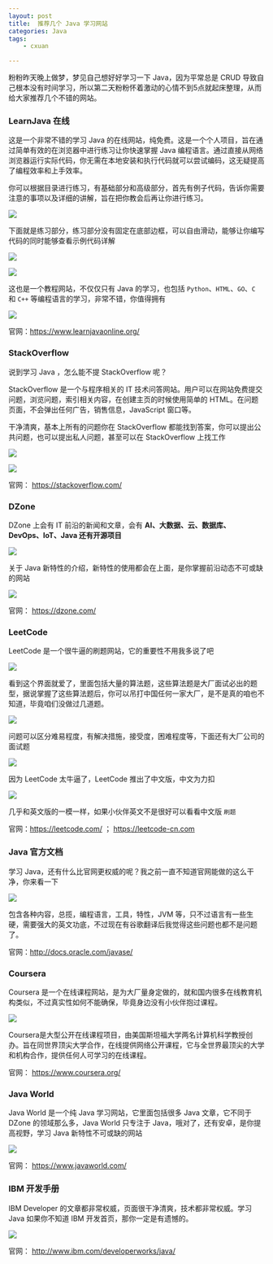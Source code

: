```yaml
---
layout: post
title:  推荐几个 Java 学习网站
categories: Java
tags:
	- cxuan

---
```


粉粉昨天晚上做梦，梦见自己想好好学习一下 Java，因为平常总是 CRUD 导致自己根本没有时间学习，所以第二天粉粉怀着激动的心情不到5点就起床整理，从而给大家推荐几个不错的网站。

<!--more-->

### LearnJava 在线

这是一个非常不错的学习 Java 的在线网站，纯免费。这是一个个人项目，旨在通过简单有效的在浏览器中进行练习让你快速掌握 Java 编程语言。通过直接从网络浏览器运行实际代码，你无需在本地安装和执行代码就可以尝试编码，这无疑提高了编程效率和上手效率。

你可以根据目录进行练习，有基础部分和高级部分，首先有例子代码，告诉你需要注意的事项以及详细的讲解，旨在把你教会后再让你进行练习。

![](http://www.justdojava.com/assets/images/2019/java/image-cxuan/java/website/01.png)

下面就是练习部分，练习部分没有固定在底部边框，可以自由滑动，能够让你编写代码的同时能够查看示例代码详解

![](http://www.justdojava.com/assets/images/2019/java/image-cxuan/java/website/02.png)

![](http://www.justdojava.com/assets/images/2019/java/image-cxuan/java/website/03.png)

这也是一个教程网站，不仅仅只有 Java 的学习，也包括 `Python`、`HTML`、`GO`、`C` 和 `C++` 等编程语言的学习，非常不错，你值得拥有

![](http://www.justdojava.com/assets/images/2019/java/image-cxuan/java/website/04.png)

官网：https://www.learnjavaonline.org/

### StackOverflow

说到学习 Java ，怎么能不提 StackOverflow 呢？

StackOverflow 是一个与程序相关的 IT 技术问答网站。用户可以在网站免费提交问题，浏览问题，索引相关内容，在创建主页的时候使用简单的 HTML。在问题页面，不会弹出任何广告，销售信息，JavaScript 窗口等。

干净清爽，基本上所有的问题你在 StackOverflow 都能找到答案，你可以提出公共问题，也可以提出私人问题，甚至可以在 StackOverflow 上找工作

![](http://www.justdojava.com/assets/images/2019/java/image-cxuan/java/website/05.png)

![](http://www.justdojava.com/assets/images/2019/java/image-cxuan/java/website/06.png)

官网： https://stackoverflow.com/

### DZone

DZone 上会有 IT 前沿的新闻和文章，会有 **AI、大数据、云、数据库、DevOps、IoT、Java 还有开源项目**

![](http://www.justdojava.com/assets/images/2019/java/image-cxuan/java/website/07.png)

关于 Java 新特性的介绍，新特性的使用都会在上面，是你掌握前沿动态不可或缺的网站

![](http://www.justdojava.com/assets/images/2019/java/image-cxuan/java/website/08.png)

官网： https://dzone.com/

### LeetCode

LeetCode 是一个很牛逼的刷题网站，它的重要性不用我多说了吧

![](http://www.justdojava.com/assets/images/2019/java/image-cxuan/java/website/09.png)

看到这个界面就爱了，里面包括大量的算法题，这些算法题是大厂面试必出的题型，据说掌握了这些算法题后，你可以吊打中国任何一家大厂，是不是真的咱也不知道，毕竟咱们没做过几道题。

![](http://www.justdojava.com/assets/images/2019/java/image-cxuan/java/website/10.png)

问题可以区分难易程度，有解决措施，接受度，困难程度等，下面还有大厂公司的面试题

![](http://www.justdojava.com/assets/images/2019/java/image-cxuan/java/website/11.png)

因为 LeetCode 太牛逼了，LeetCode 推出了中文版，中文为力扣

![](http://www.justdojava.com/assets/images/2019/java/image-cxuan/java/website/12.png)

几乎和英文版的一模一样，如果小伙伴英文不是很好可以看看中文版 `刷题`

官网：https://leetcode.com/ ； https://leetcode-cn.com

### Java 官方文档

学习 Java，还有什么比官网更权威的呢？我之前一直不知道官网能做的这么干净，你来看一下

![](http://www.justdojava.com/assets/images/2019/java/image-cxuan/java/website/13.png)

包含各种内容，总揽，编程语言，工具，特性，JVM 等，只不过语言有一些生硬，需要强大的英文功底，不过现在有谷歌翻译后我觉得这些问题也都不是问题了。

官网：http://docs.oracle.com/javase/

### Coursera

Coursera 是一个在线课程网站，是为大厂量身定做的，就和国内很多在线教育机构类似，不过真实性如何不能确保，毕竟身边没有小伙伴抱过课程。

![](http://www.justdojava.com/assets/images/2019/java/image-cxuan/java/website/14.png)

Coursera是大型公开在线课程项目，由美国斯坦福大学两名计算机科学教授创办。旨在同世界顶尖大学合作，在线提供网络公开课程，它与全世界最顶尖的大学和机构合作，提供任何人可学习的在线课程。

官网： https://www.coursera.org/

### Java World

Java World 是一个纯 Java 学习网站，它里面包括很多 Java 文章，它不同于 DZone 的领域那么多，Java World 只专注于 Java，哦对了，还有安卓，是你提高视野，学习 Java 新特性不可或缺的网站

![](http://www.justdojava.com/assets/images/2019/java/image-cxuan/java/website/15.png)

官网： https://www.javaworld.com/

### IBM 开发手册

IBM Developer 的文章都非常权威，页面很干净清爽，技术都非常权威。学习 Java 如果你不知道 IBM 开发首页，那你一定是有遗憾的。

![](http://www.justdojava.com/assets/images/2019/java/image-cxuan/java/website/16.png)

官网： http://www.ibm.com/developerworks/java/

